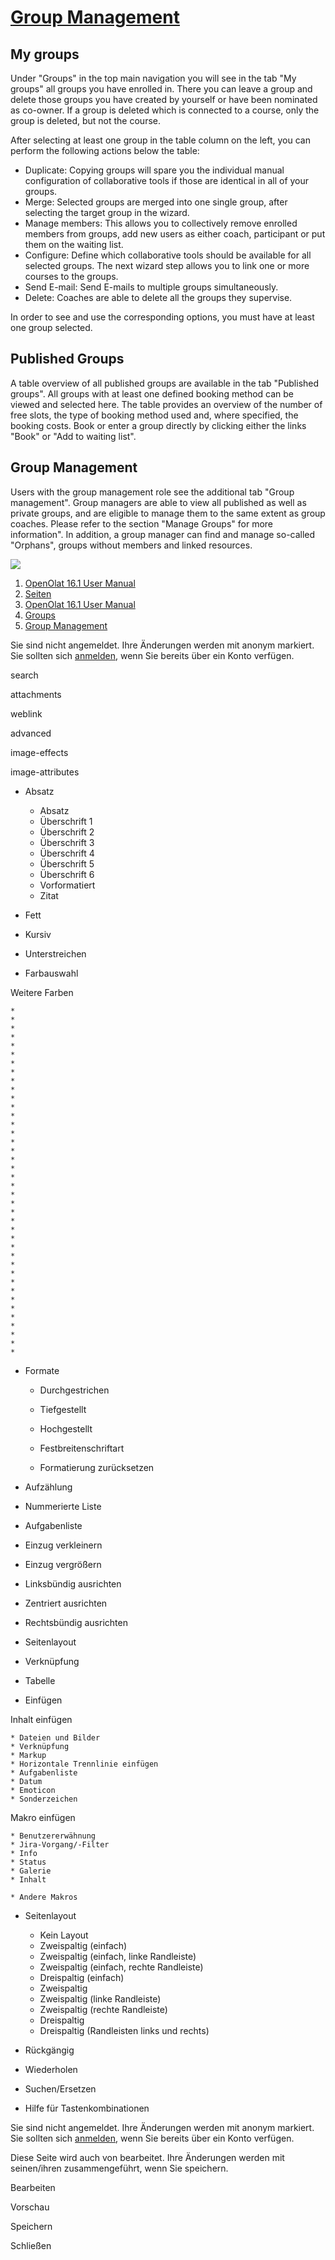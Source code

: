 #  [Group Management](Group+Management.html)

## My groups

Under "Groups" in the top main navigation you will see in the tab "My groups"
all groups you have enrolled in. There you can leave a group and delete those
groups you have created by yourself or have been nominated as co-owner. If a
group is deleted which is connected to a course, only the group is deleted,
but not the course.

After selecting at least one group in the table column on the left, you can
perform the following actions below the table:

  * Duplicate: Copying groups will spare you the individual manual configuration of collaborative tools if those are identical in all of your groups.
  * Merge: Selected groups are merged into one single group, after selecting the target group in the wizard.
  * Manage members: This allows you to collectively remove enrolled members from groups, add new users as either coach, participant or put them on the waiting list.
  * Configure: Define which collaborative tools should be available for all selected groups. The next wizard step allows you to link one or more courses to the groups.
  * Send E-mail: Send E-mails to multiple groups simultaneously.
  * Delete: Coaches are able to delete all the groups they supervise.

In order to see and use the corresponding options, you must have at least one
group selected.

  

## Published Groups

A table overview of all published groups are available in the tab "Published
groups". All groups with at least one defined booking method can be viewed and
selected here. The table provides an overview of the number of free slots, the
type of booking method used and, where specified, the booking costs. Book or
enter a group directly by clicking either the links "Book" or "Add to waiting
list".

## Group Management

Users with the group management role see the additional tab "Group
management". Group managers are able to view all published as well as private
groups, and are eligible to manage them to the same extent as group coaches.
Please refer to the section "Manage Groups" for more information". In
addition, a group manager can find and manage so-called "Orphans", groups
without members and linked resources.

![](../../download/attachments/590936/group_management.png)

  1. [OpenOlat 16.1 User Manual](../OO161EN.html)
  2. [Seiten](https://confluence.openolat.org/collector/pages.action?key=OO161EN)
  3. [OpenOlat 16.1 User Manual](OpenOLAT+16.1+User+Manual.html)
  4. [Groups](Groups.html)
  5. [Group Management](Group+Management.html)

Sie sind nicht angemeldet. Ihre Änderungen werden mit anonym markiert. Sie
sollten sich
[anmelden](https://confluence.openolat.org/login.action?os_destination=%2Fdisplay%2FOO161EN%2FGroup%2BManagement),
wenn Sie bereits über ein Konto verfügen.

search

attachments

weblink

advanced

image-effects

image-attributes

  * Absatz
    * Absatz
    * Überschrift 1
    * Überschrift 2
    * Überschrift 3
    * Überschrift 4
    * Überschrift 5
    * Überschrift 6
    * Vorformatiert
    * Zitat

  * Fett
  * Kursiv
  * Unterstreichen
  * Farbauswahl

Weitere Farben

    *  
    *  
    *  
    *  
    *  
    *  
    *  
    *  
    *  
    *  
    *  
    *  
    *  
    *  
    *  
    *  
    *  
    *  
    *  
    *  
    *  
    *  
    *  
    *  
    *  
    *  
    *  
    *  
    *  
    *  
    *  
    *  
    *  
    *  
    *  
    *  
    *  
    *  
    *  
    *  

  * Formate

    * Durchgestrichen 
    * Tiefgestellt 
    * Hochgestellt 
    * Festbreitenschriftart 

    * Formatierung zurücksetzen 

  * Aufzählung
  * Nummerierte Liste

  * Aufgabenliste

  * Einzug verkleinern
  * Einzug vergrößern

  * Linksbündig ausrichten
  * Zentriert ausrichten
  * Rechtsbündig ausrichten

  * Seitenlayout

  * Verknüpfung

  * Tabelle

  * Einfügen

Inhalt einfügen

    * Dateien und Bilder 
    * Verknüpfung 
    * Markup 
    * Horizontale Trennlinie einfügen 
    * Aufgabenliste 
    * Datum 
    * Emoticon 
    * Sonderzeichen 
Makro einfügen

    * Benutzererwähnung 
    * Jira-Vorgang/-Filter 
    * Info 
    * Status 
    * Galerie 
    * Inhalt 

    * Andere Makros 

  * Seitenlayout
    * Kein Layout
    * Zweispaltig (einfach)
    * Zweispaltig (einfach, linke Randleiste)
    * Zweispaltig (einfach, rechte Randleiste)
    * Dreispaltig (einfach)
    * Zweispaltig
    * Zweispaltig (linke Randleiste)
    * Zweispaltig (rechte Randleiste)
    * Dreispaltig
    * Dreispaltig (Randleisten links und rechts)

  * Rückgängig
  * Wiederholen

  * Suchen/Ersetzen

  * Hilfe für Tastenkombinationen

Sie sind nicht angemeldet. Ihre Änderungen werden mit anonym markiert. Sie
sollten sich
[anmelden](https://confluence.openolat.org/login.action?os_destination=%2Fdisplay%2FOO161EN%2FGroup%2BManagement),
wenn Sie bereits über ein Konto verfügen.

Diese Seite wird auch von  bearbeitet. Ihre Änderungen werden mit seinen/ihren
zusammengeführt, wenn Sie speichern.



Bearbeiten

Vorschau

Speichern

Schließen


